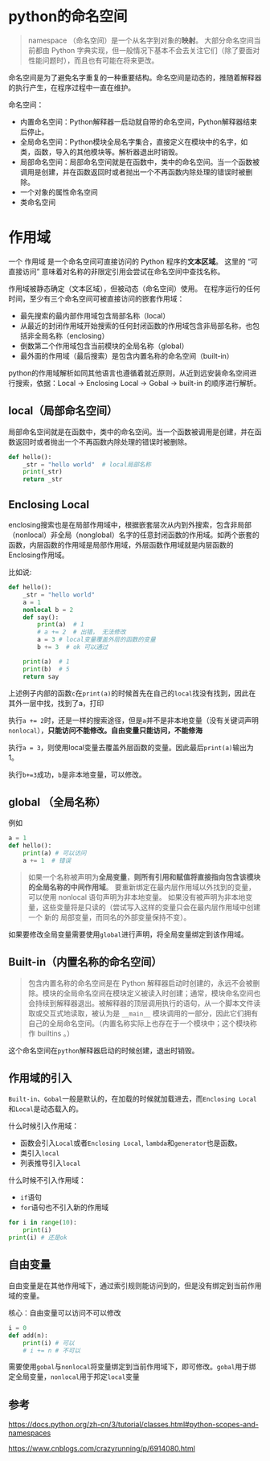 # python的命名空间

> namespace （命名空间）是一个从名字到对象的**映射**。 大部分命名空间当前都由 Python 字典实现，但一般情况下基本不会去关注它们（除了要面对性能问题时），而且也有可能在将来更改。

命名空间是为了避免名字重复的一种重要结构。命名空间是动态的，推随着解释器的执行产生，在程序过程中一直在维护。

命名空间：

+ 内置命名空间：Python解释器一启动就自带的命名空间，Python解释器结束后停止。
+ 全局命名空间：Python模块全局名字集合，直接定义在模块中的名字，如类，函数，导入的其他模块等。解析器退出时销毁。
+ 局部命名空间：局部命名空间就是在函数中，类中的命名空间。当一个函数被调用是创建，并在函数返回时或者抛出一个不再函数内除处理的错误时被删除。
+ 一个对象的属性命名空间
+ 类命名空间

# 作用域

一个 作用域 是一个命名空间可直接访问的 Python 程序的**文本区域**。 这里的 “可直接访问” 意味着对名称的非限定引用会尝试在命名空间中查找名称。

作用域被静态确定（文本区域），但被动态（命名空间）使用。 在程序运行的任何时间，至少有三个命名空间可被直接访问的嵌套作用域：

+ 最先搜索的最内部作用域包含局部名称（local）
+ 从最近的封闭作用域开始搜索的任何封闭函数的作用域包含非局部名称，也包括非全局名称（enclosing）
+ 倒数第二个作用域包含当前模块的全局名称（global）
+ 最外面的作用域（最后搜索）是包含内置名称的命名空间（built-in）

python的作用域解析如同其他语言也遵循着就近原则，从近到远安装命名空间进行搜索，依据：Local -> Enclosing Local -> Gobal -> built-in 的顺序进行解析。

## local（局部命名空间）

局部命名空间就是在函数中，类中的命名空间。当一个函数被调用是创建，并在函数返回时或者抛出一个不再函数内除处理的错误时被删除。

```python
def hello():
    _str = "hello world"  # local局部名称
    print(_str)
    return _str
```

## Enclosing Local

enclosing搜索也是在局部作用域中，根据嵌套层次从内到外搜索，包含非局部（nonlocal）非全局（nonglobal）名字的任意封闭函数的作用域。如两个嵌套的函数，内层函数的作用域是局部作用域，外层函数作用域就是内层函数的 Enclosing作用域。

比如说:

```python
def hello():
    _str = "hello world"
    a = 1
    nonlocal b = 2
    def say():
        print(a)  # 1
        # a += 2  # 出错， 无法修改
        a = 3 # local变量覆盖外层的函数的变量
        b += 3  # ok 可以通过

    print(a)  # 1
    print(b)  # 5
    return say
```

上述例子内部的函数`c`在`print(a)`的时候首先在自己的`local`找没有找到，因此在其外一层中找，找到了a，打印

执行`a += 2`时，还是一样的搜索途径，但是`a`并不是非本地变量（没有关键词声明`nonlocal`），**只能访问不能修改。自由变量只能访问，不能修海**

执行`a = 3`，则使用local变量去覆盖外层函数的变量。因此最后`print(a)`输出为1。

执行`b+=3`成功，`b`是非本地变量，可以修改。

## global （全局名称）

例如

```python
a = 1
def hello():
    print(a) # 可以访问
    a += 1  # 错误
```

> 如果一个名称被声明为**全局变量**，**则所有引用和赋值将直接指向包含该模块的全局名称的中间作用域**。 要重新绑定在最内层作用域以外找到的变量，可以使用 nonlocal 语句声明为非本地变量。 如果没有被声明为非本地变量，这些变量将是只读的（尝试写入这样的变量只会在最内层作用域中创建一个 新的 局部变量，而同名的外部变量保持不变）。

如果要修改全局变量需要使用`global`进行声明，将全局变量绑定到该作用域。

## Built-in（内置名称的命名空间）

> 包含内置名称的命名空间是在 Python 解释器启动时创建的，永远不会被删除。模块的全局命名空间在模块定义被读入时创建；通常，模块命名空间也会持续到解释器退出。被解释器的顶层调用执行的语句，从一个脚本文件读取或交互式地读取，被认为是 `__main__` 模块调用的一部分，因此它们拥有自己的全局命名空间。（内置名称实际上也存在于一个模块中；这个模块称作 builtins 。）

这个命名空间在`python`解释器启动的时候创建，退出时销毁。

## 作用域的引入

`Built-in`、`Gobal`一般是默认的，在加载的时候就加载进去，而`Enclosing Local`和`Local`是动态载入的。

什么时候引入作用域：

+ 函数会引入`Local`或者`Enclosing Local`, `lambda`和`generator`也是函数。
+ 类引入`local`
+ 列表推导引入`local`

什么时候不引入作用域：

+ `if`语句
+ `for`语句也不引入新的作用域
```python
for i in range(10):
    print(i)
print(i) # 还是ok
```

## 自由变量

自由变量是在其他作用域下，通过索引规则能访问到的，但是没有绑定到当前作用域的变量。

核心：自由变量可以访问不可以修改

```python
i = 0
def add(n):
    print(i) # 可以
    # i += n # 不可以
```

需要使用`gobal`与`nonlocal`将变量绑定到当前作用域下，即可修改。`gobal`用于绑定全局变量，`nonlocal`用于邦定`local`变量


参考
-----
https://docs.python.org/zh-cn/3/tutorial/classes.html#python-scopes-and-namespaces

https://www.cnblogs.com/crazyrunning/p/6914080.html